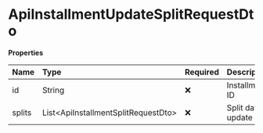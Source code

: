 # ApiInstallmentUpdateSplitRequestDto

**Properties**

| Name   | Type                                  | Required | Description          |
| :----- | :------------------------------------ | :------- | :------------------- |
| id     | String                                | ❌       | Installment ID       |
| splits | List\<ApiInstallmentSplitRequestDto\> | ❌       | Split data to update |

<!-- This file was generated by liblab | https://liblab.com/ -->
